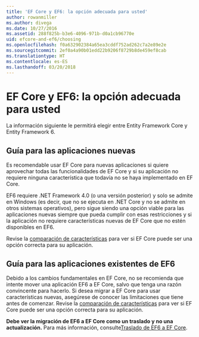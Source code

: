 ```yaml
---
title: 'EF Core y EF6: la opción adecuada para usted'
author: rowanmiller
ms.author: divega
ms.date: 10/27/2016
ms.assetid: 288f825b-b3e6-4096-971b-d0a1cb96770e
uid: efcore-and-ef6/choosing
ms.openlocfilehash: f0a632902384a65ea3cddf752ad262c7a2e89e2e
ms.sourcegitcommit: 2ef0a4a90b01edd22b9206f8729b8de459ef8cab
ms.translationtype: HT
ms.contentlocale: es-ES
ms.lasthandoff: 03/20/2018
---
```

# <a name="ef-core-and-ef6-which-one-is-right-for-you"></a>EF Core y EF6: la opción adecuada para usted

La información siguiente le permitirá elegir entre Entity Framework Core y Entity Framework 6.

## <a name="guidance-for-new-applications"></a>Guía para las aplicaciones nuevas

Es recomendable usar EF Core para nuevas aplicaciones si quiere aprovechar todas las funcionalidades de EF Core y si su aplicación no requiere ninguna característica que todavía no se haya implementado en EF Core.

EF6 requiere .NET Framework 4.0 (o una versión posterior) y solo se admite en Windows (es decir, que no se ejecuta en .NET Core y no se admite en otros sistemas operativos), pero sigue siendo una opción viable para las aplicaciones nuevas siempre que pueda cumplir con esas restricciones y si la aplicación no requiere características nuevas de EF Core que no estén disponibles en EF6.

Revise la [comparación de características](features.md) para ver si EF Core puede ser una opción correcta para su aplicación.

## <a name="guidance-for-existing-ef6-applications"></a>Guía para las aplicaciones existentes de EF6

Debido a los cambios fundamentales en EF Core, no se recomienda que intente mover una aplicación EF6 a EF Core, salvo que tenga una razón convincente para hacerlo. Si desea migrar a EF Core para usar características nuevas, asegúrese de conocer las limitaciones que tiene antes de comenzar. Revise la [comparación de características](features.md) para ver si EF Core puede ser una opción correcta para su aplicación.

**Debe ver la migración de EF6 a EF Core como un traslado y no una actualización.** Para más información, consulte[Traslado de EF6 a EF Core](porting/index.md).
